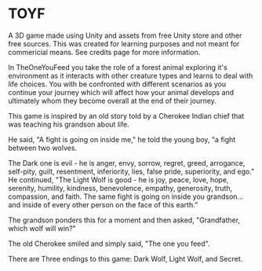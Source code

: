 # TOYF
A 3D game made using Unity and assets from free Unity store and other free sources. This was created for learning purposes and not meant for commericial means. See credits page for more information.

In TheOneYouFeed you take the role of a forest animal exploring it's environment as it interacts with other creature types and learns to deal with life choices. You with be confronted with different scenarios as you continue your journey which will affect how your animal develops and ultimately whom they become overall at the end of their journey.

This game is inspired by an old story told by a Cherokee Indian chief that was teaching his grandson about life.

He said, "A fight is going on inside me," he told the young boy, "a fight between two wolves.

The Dark one is evil - he is anger, envy, sorrow, regret, greed, arrogance, self-pity, guilt, resentment, inferiority, lies, false pride, superiority, and ego." He continued, "The Light Wolf is good - he is joy, peace, love, hope, serenity, humility, kindness, benevolence, empathy, generosity, truth, compassion, and faith. The same fight is going on inside you grandson… and inside of every other person on the face of this earth.”

The grandson ponders this for a moment and then asked, "Grandfather, which wolf will win?"

The old Cherokee smiled and simply said, "The one you feed".

There are Three endings to this game: Dark Wolf, Light Wolf, and Secret.

